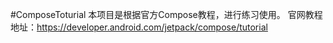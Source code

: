 #ComposeToturial
    本项目是根据官方Compose教程，进行练习使用。
    官网教程地址：https://developer.android.com/jetpack/compose/tutorial
